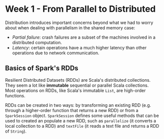 # Week 1 - From Parallel to Distributed

Distribution introduces important concerns beyond what we had to worry about when dealing with parallelism in the shared memory case:

* _Partial failure_: crash failures are a subset of the machines involved in a distributed computation.
* _Latency_: certain operations have a much higher latency than other operations due to network communication.

## Basics of Spark's RDDs

Resilient Distributed Datasets (RDDs) are Scala's distributed collections. They seem a lot like **immutable** sequential or parallel Scala collections. Most operations on RDDs, like Scala's immutable `List`, are high-order functions.

RDDs can be created in two ways: by transforming an existing RDD (e.g. through a higher-order function that returns a new RDD) or from a `SparkSession` object. `SparkSession` defines some useful methods that can be used to created an populate a new RDD, such as `parallelize` (it converts a local collection to a RDD) and `textFile` (it reads a text file and returns a RDD of `String`).